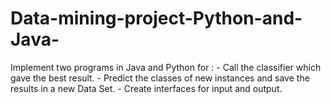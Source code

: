# Data-mining-project-Python-and-Java-
Implement two programs in Java and Python for :  - Call the classifier which gave the best result.  - Predict the classes of new instances and save the results in a new Data Set. - Create interfaces for input and output.
